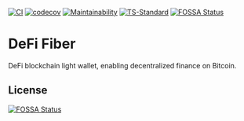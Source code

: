 [![CI](https://github.com/DeFiCh/fiber/actions/workflows/ci.yml/badge.svg)](https://github.com/DeFiCh/fiber/actions/workflows/ci.yml)
[![codecov](https://codecov.io/gh/DeFiCh/fiber/branch/main/graph/badge.svg?token=83SCBQBEVJ)](https://codecov.io/gh/DeFiCh/fiber)
[![Maintainability](https://api.codeclimate.com/v1/badges/c19bc48002cf7b162e3a/maintainability)](https://codeclimate.com/github/DeFiCh/fiber/maintainability)
[![TS-Standard](https://badgen.net/badge/code%20style/ts-standard/blue?icon=typescript)](https://github.com/standard/ts-standard)
[![FOSSA Status](https://app.fossa.com/api/projects/git%2Bgithub.com%2FDeFiCh%2Ffiber.svg?type=shield)](https://app.fossa.com/projects/git%2Bgithub.com%2FDeFiCh%2Ffiber?ref=badge_shield)

# DeFi Fiber

DeFi blockchain light wallet, enabling decentralized finance on Bitcoin.


## License
[![FOSSA Status](https://app.fossa.com/api/projects/git%2Bgithub.com%2FDeFiCh%2Ffiber.svg?type=large)](https://app.fossa.com/projects/git%2Bgithub.com%2FDeFiCh%2Ffiber?ref=badge_large)